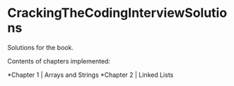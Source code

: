 # CrackingTheCodingInterviewSolutions
Solutions for the book.

Contents of chapters implemented:

  *Chapter 1 | Arrays and Strings
  *Chapter 2 | Linked Lists
